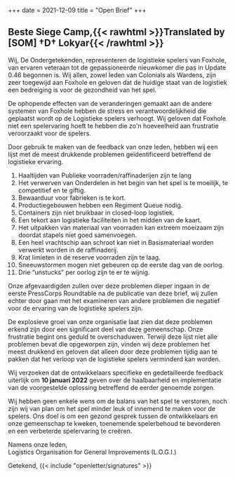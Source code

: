 +++
date = 2021-12-09
title = "Open Brief"
+++
## Beste Siege Camp,{{< rawhtml >}}<span class="translated" lang="en">Translated by [SOM] †D† Lokyar</span>{{< /rawhtml >}}

Wij, De Ondergetekenden, representeren de logistieke spelers van Foxhole, van ervaren veteraan tot de gepassioneerde nieuwkomer die pas in Update 0.46 begonnen is. Wij allen, zowel leden van Colonials als Wardens, zijn zeer toegewijd aan Foxhole en geloven dat de huidige staat van de logistiek een bedreiging is voor de gezondheid van het spel.

De ophopende effecten van de veranderingen gemaakt aan de andere systemen van Foxhole hebben de stress en verantwoordelijkheid die geplaatst wordt op de Logistieke spelers verhoogt. Wij geloven dat Foxhole niet een spelervaring hoeft te hebben die zo'n hoeveelheid aan frustratie veroorzaakt voor de spelers.

Door gebruik te maken van de feedback van onze leden, hebben wij een lijst met de meest drukkende problemen geïdentificeerd betreffend de logistieke ervaring.

1. Haaltijden van Publieke voorraden/raffinaderijen zijn te lang
2. Het verwerven van Onderdelen in het begin van het spel is te moeilijk, te competitief en te giftig.
3. Bewaarduur voor fabrieken is te kort.
4. Productiegebouwen hebben een Regiment Queue nodig.
5. Containers zijn niet bruikbaar in closed-loop logistiek.
6. Een tekort aan logistieke faciliteiten in het midden van de kaart.
7. Het uitpakken van materiaal van voorraden kan extreem moeizaam zijn doordat stapels niet goed samenvoegen.
8. Een heel vrachtschip aan schroot kan niet in Basismateriaal worden verwerkt worden in de raffinaderij.
9. Krat limieten in de reserve voorraden zijn te laag.
10. Sneeuwstormen mogen niet gebeuren op de eerste dag van de oorlog.
11. Drie “unstucks” per oorlog zijn te er te wijnig.

Onze afgevaardigden zullen over deze problemen dieper ingaan in de eerste PressCorps Roundtable na de publicatie van deze brief, wij zullen echter door gaan met het examineren van andere problemen die negatief voor de ervaring van de logistieke spelers zijn.

De explosieve groei van onze organisatie laat zien dat deze problemen erkend zijn door een significant deel van deze gemeenschap. Onze frustratie begint ons geduld te overschaduwen. Terwijl deze lijst niet alle problemen bevat die opgeworpen zijn, vinden wij deze problemen het meest drukkend en geloven dat alleen door deze problemen tijdig aan te pakken dat het verloop van de logistieke spelers verminderd kan worden.

Wij verzoeken dat de ontwikkelaars specifieke en gedetailleerde feedback uiterlijk om <strong>10 januari 2022</strong> geven over de haalbaarheid en implementatie van de voorgestelde oplossing betreffend de eerder genoemde zorgen.

Wij hebben geen enkele wens om de balans van het spel te verstoren, noch zijn wij van plan om het spel minder leuk of innemend te maken voor de spelers. Ons doel is om een gezond gesprek tussen de ontwikkelaars en onze gemeenschap te kweken, toenemende spelerbehoud te bevorderen en een verbeterde spelervaring te creëren.

Namens onze leden,<br>Logistics Organisation for General Improvements (L.O.G.I.)

Getekend, {{< include "openletter/signatures" >}}